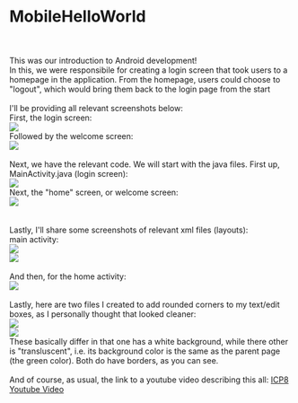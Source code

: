# MobileHelloWorld<br><br>
This was our introduction to Android development!<br>
In this, we were responsibile for creating a login screen that took users to a homepage in the application. From the homepage, users could choose to "logout", which would bring them back to the login page from the start<br><br>
I'll be providing all relevant screenshots below:<br>
First, the login screen:<br>
![](https://github.com/JimmyBlundell/MobileHelloWorld/blob/master/app/src/main/res/screenshots/login-screen.png)<br>
Followed by the welcome screen:<br>
![](https://github.com/JimmyBlundell/MobileHelloWorld/blob/master/app/src/main/res/screenshots/home-screen.png)<br><br>
Next, we have the relevant code. We will start with the java files. First up, MainActivity.java (login screen):<br>
![](https://github.com/JimmyBlundell/MobileHelloWorld/blob/master/app/src/main/res/screenshots/mainactivity.png)<br>
Next, the "home" screen, or welcome screen:<br>
![](https://github.com/JimmyBlundell/MobileHelloWorld/blob/master/app/src/main/res/screenshots/homeactivity.png)<br><br><br>
Lastly, I'll share some screenshots of relevant xml files (layouts):<br>
main activity:<br>
![](https://github.com/JimmyBlundell/MobileHelloWorld/blob/master/app/src/main/res/screenshots/mainactivityxml1.png)<br>
![](https://github.com/JimmyBlundell/MobileHelloWorld/blob/master/app/src/main/res/screenshots/mainactivityxml2.png)<br><br>
And then, for the home activity:<br>
![](https://github.com/JimmyBlundell/MobileHelloWorld/blob/master/app/src/main/res/screenshots/homeactivityxml.png)<br><br>
Lastly, here are two files I created to add rounded corners to my text/edit boxes, as I personally thought that looked cleaner:<br>
![](https://github.com/JimmyBlundell/MobileHelloWorld/blob/master/app/src/main/res/screenshots/rounded-corner.png)<br>
![](https://github.com/JimmyBlundell/MobileHelloWorld/blob/master/app/src/main/res/screenshots/rounded-corner2.png)<br>
These basically differ in that one has a white background, while there other is "transluscent", i.e. its background color is the same as the parent page (the green color). Both do have borders, as you can see.<br><br>
And of course, as usual, the link to a youtube video describing this all:
[ICP8 Youtube Video](https://www.youtube.com/watch?v=bLN35oFGfA4)
